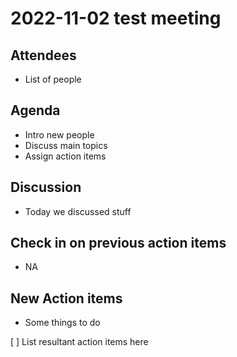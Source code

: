 # 2022-11-02 test meeting 

## Attendees
* List of people

## Agenda
* Intro new people
* Discuss main topics
* Assign action items


## Discussion
* Today we discussed stuff



## Check in on previous action items
* NA

## New Action items
* Some things to do

[ ]  List resultant action items here
